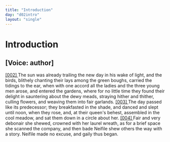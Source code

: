 ```yaml
---
title: "Introduction"
day: "d02intro"
layout: "single"
---
```

<div id="d02intro" type="introduction" who="author">
 <h1>
  Introduction
 </h1>
 <p>
  <h2>
   [Voice: author]
  </h2>
 </p>
 <p>
  <a href="{{ site.baseurl }}itDecameron/d02intro#p02980002" id="p02980002">
   [002]
  </a>
  The
  sun was already trailing the new day in his
      wake of light,
 and the birds, blithely chanting their lays among the green boughs,
 carried the tidings to the ear, when with one accord all the ladies and
 the three young men arose, and entered the gardens, where for no
 little time they found their delight in sauntering about the dewy
 meads, straying hither and thither, culling flowers, and weaving them
      into fair garlands.
  <a href="{{ site.baseurl }}itDecameron/d02intro#p02980003" id="p02980003">
   [003]
  </a>
  The day passed like its predecessor;
      they breakfasted
 in the shade, and danced and slept until noon, when they rose,
 and, at their queen's behest, assembled in the cool meadow, and sat
      them down in a circle about her.
  <a href="{{ site.baseurl }}itDecameron/d02intro#p02980004" id="p02980004">
   [004]
  </a>
  Fair and very debonair she shewed,
 crowned with her laurel wreath, as for a brief space she scanned the
 company, and then bade Neifile shew others the way with a story.
 Neifile made no excuse, and gaily thus began.
 </p>
</div>